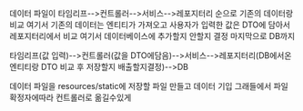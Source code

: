 데이터 파일이 타임리프-->컨트롤러-->서비스-->레포지터리 순으로 기존의 데이터랑 비교 여기서 기존의 데이터는 엔티티가 가져오고 사용자가 입력한 값은 DTO에 담아서 레포지터리에서 비교 여기서 데이터베이스에 추가할지 안할지 결정 마지막으로 DB까지

타임리프(값 입력)-->컨트롤러(값을 DTO에담음)-->서비스-->레포지터리(DB에서온 엔티티랑 DTO 비교 후 저장할지 배출할지결정)-->DB

데이터 파일을 resources/static에 저장할 파일 만들고 데이터 기입
그래들에서 파일 확정자에따라 컨트롤러로 옮길수있게